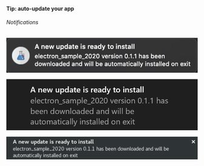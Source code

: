 #### Tip: auto-update your app

###### Notifications

![auto-update-notification-mac](slides/electron/images/auto-update-notification-mac.png)

![auto-update-notification-win](slides/electron/images/auto-update-notification-win.png)

![auto-update-notification-lin](slides/electron/images/auto-update-notification-lin.png)
